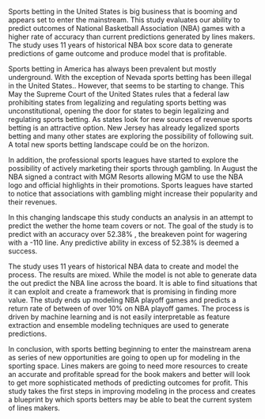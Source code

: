 Sports betting in the United States is big business that is booming and appears set to enter the mainstream. This study evaluates our ability to predict outcomes of National Basketball Association (NBA) games with a higher rate of accuracy than current predictions generated by lines makers.  The study uses 11 years of historical NBA box score data to generate predictions of game outcome and produce model that is profitable.  

Sports betting in America has always been prevalent but mostly underground.  With the exception of Nevada sports betting has been illegal in the United States..  However, that seems to be starting to change.  This May the Supreme Court of the United States rules that a federal law prohibiting states from legalizing and regulating sports betting was unconstitutional, opening the door for states to begin legalizing and regulating sports betting.  As states look for new sources of revenue sports betting is an attractive option.  New Jersey has already legalized sports betting and many other states are exploring the possibility of following suit.  A total new sports betting landscape could be on the horizon.

In addition, the professional sports leagues have started to explore the possibility of actively marketing their sports through gambling.  In August the NBA signed a contract with MGM
Resorts allowing MGM to use the NBA logo and official highlights in their promotions.  Sports leagues have started to notice that associations with gambling might increase their popularity and their revenues.  

In this changing landscape this study conducts an analysis in an attempt to predict the wether the home team covers or not.  The goal of the study is to predict with an accuracy over 52.38% , the breakeven point for wagering with a -110 line.   Any predictive ability in excess of 52.38% is deemed a success.

The study uses 11 years of historical NBA data to create and model the process.  The results are mixed.  While the model is not able to generate data the out predict the NBA line across the board.  It is able to find situations that it can exploit and create a framework that is promising in finding more value.  The study ends up modeling NBA playoff games and predicts a return rate of between of over 10% on NBA playoff games.  The process is driven by machine learning and is not easily interpretable as feature extraction and ensemble modeling techniques are used to generate predictions.  

In conclusion, with sports betting beginning to enter the mainstream arena as series of new opportunities are going to open up for modeling in the sporting space.  Lines makers are going to need more resources to create an accurate and profitable spread for the book makers and better will look to get more sophisticated methods of predicting outcomes for profit.  This study takes the first steps in improving modeling in the process and creates a blueprint by which sports betters may be able to beat the current system of lines makers.
